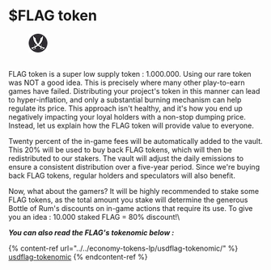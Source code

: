 # $FLAG token

<figure><img src="../../.gitbook/assets/FLAG.png" alt=""><figcaption></figcaption></figure>

\
FLAG token is a super low supply token : 1.000.000. Using our rare token was NOT a good idea. This is precisely where many other play-to-earn games have failed. Distributing your project's token in this manner can lead to hyper-inflation, and only a substantial burning mechanism can help regulate its price. This approach isn't healthy, and it's how you end up negatively impacting your loyal holders with a non-stop dumping price. Instead, let  us explain how the FLAG token will provide value to everyone.

Twenty percent of the in-game fees will be automatically added to the vault. This 20% will be used to buy back FLAG tokens, which will then be redistributed to our stakers. The vault will adjust the daily emissions to ensure a consistent distribution over a five-year period. Since we're buying back FLAG tokens, regular holders and speculators will also benefit.

Now, what about the gamers? It will be highly recommended to stake some FLAG tokens, as the total amount you stake will determine the generous Bottle of Rum's discounts on in-game actions that require its use. To give you an idea : 10.000 staked FLAG = 80% discount!\




_**You can also read the FLAG's tokenomic below :**_

{% content-ref url="../../economy-tokens-lp/usdflag-tokenomic/" %}
[usdflag-tokenomic](../../economy-tokens-lp/usdflag-tokenomic/)
{% endcontent-ref %}
